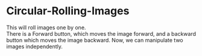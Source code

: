# Circular-Rolling-Images
This will roll images one by one.<br>
There is a Forward button, which moves the image forward, and a backward button which moves the image backward.
Now, we can manipulate two images independently.
